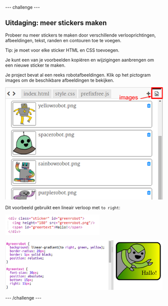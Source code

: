 \--- challenge \---

## Uitdaging: meer stickers maken

Probeer nu meer stickers te maken door verschillende verlooprichtingen, afbeeldingen, tekst, randen en contouren toe te voegen.

Tip: je moet voor elke sticker HTML en CSS toevoegen.

Je kunt een van je voorbeelden kopiëren en wijzigingen aanbrengen om een ​​nieuwe sticker te maken.

Je project bevat al een reeks robotafbeeldingen. Klik op het pictogram images om de beschikbare afbeeldingen te bekijken.

![screenshot](images/stickers-images.png)

Dit voorbeeld gebruikt een lineair verloop met `to right`:

![screenshot](images/stickers-green-html.png)

![screenshot](images/stickers-green-style.png)

\--- /challenge \---